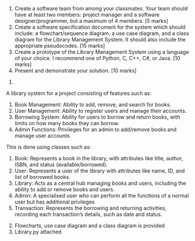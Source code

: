 1. Create a software team from among your classmates. Your team should have at least two members: project manager and a software designer/programmer, but a maximum of 4 members. [5 marks]
2. Create a software specification document for the system which should include: a flowchart/sequence diagram, a use case diagram, and a class diagram for the Library Management System. It should also include the appropriate pseudocodes. [15 marks]
3. Create a prototype of the Library Management System using a language of your choice. I recommend one of Python, C, C++, C#, or Java. [10 marks]
4. Present and demonstrate your solution. [10 marks]

1) 
A library system for a project consisting of features such as:
1. Book Management: Ability to add, remove, and search for books.
2. User Management: Ability to register users and manage their accounts.
3. Borrowing System: Ability for users to borrow and return books, with limits on how many books they can borrow.
4. Admin Functions: Privileges for an admin to add/remove books and manage user accounts

This is done using classes such as:
1. Book: Represents a book in the library, with attributes like title, author, ISBN, and status (available/borrowed).
2. User: Represents a user of the library with attributes like name, ID, and list of borrowed books.
3. Library: Acts as a central hub managing books and users, including the ability to add or remove books and users.
4. Admin: A specialised user who can perform all the functions of a normal user but has additional privileges
5. Transaction: Represents the borrowing and returning activities, recording each transaction’s details, such as date and status.

2) Flowcharts, use case diagram and a class diagram is provided
3) Library.py attached
